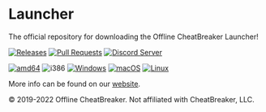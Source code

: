 # Launcher
The official repository for downloading the Offline CheatBreaker Launcher!

[![Releases](https://img.shields.io/github/release/Offline-CheatBreaker/Launcher.svg)](https://github.com/Offline-Cheatbreaker/Launcher/releases)
[![Pull Requests](https://img.shields.io/github/issues-pr/Offline-CheatBreaker/Launcher)](https://github.com/Offline-CheatBreaker/Launcher/pulls)
<a href="https://discord.offlinecheatbreaker.com"><img src="https://discordapp.com/api/guilds/633325309395206156/widget.png?style=shield" alt="Discord Server"></a>

[![amd64](https://img.shields.io/badge/amd64-yes-green.svg)](https://offlinecheatbreaker.com/download/)
![i386](https://img.shields.io/badge/i386-no-red.svg)
[![Windows](https://img.shields.io/badge/Windows-yes-green.svg)](https://github.com/Offline-CheatBreaker/Client/wiki/Windows-installation-instructions)
[![macOS](https://img.shields.io/badge/macOS-yes-green.svg)](https://github.com/Offline-CheatBreaker/Client/wiki/MacOS-installation-instructions)
[![Linux](https://img.shields.io/badge/Linux-yes-green.svg)](https://github.com/Offline-CheatBreaker/Client/wiki/Linux-(Other)-installation-instructions)

More info can be found on our [website](https://offlinecheatbreaker.com).

© 2019-2022 Offline CheatBreaker. Not affiliated with CheatBreaker, LLC.

